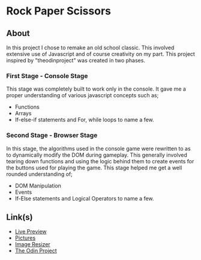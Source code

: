 # Rock Paper Scissors
## About
In this project I chose to remake an old school classic. This involved extensive use of Javascript and of course creativity on my part. This project inspired by "theodinproject" was created in two phases.
### First Stage - Console Stage
This stage was completely built to work only in the console. It gave me a proper understanding of various javascript concepts such as;
* Functions
* Arrays 
* If-else-if statements and For, while loops to name a few.
### Second Stage - Browser Stage
In this stage, the algorithms used in the console game were rewritten to as to dynamically modify the DOM during gameplay. This generally involved tearing down functions and using the logic behind them to create events for the buttons used for playing the game. This stage helped me get a well rounded understanding of;
* DOM Manipulation
* Events
* If-Else statements and Logical Operators to name a few.
## Link(s) 
* [Live Preview](https://somtojf.github.io/RPS/)
* [Pictures](https://www.subpng.com)
* [Image Resizer](https://onlinepngtools.com/resize-png)
* [The Odin Project](https://www.theodinproject.com)
